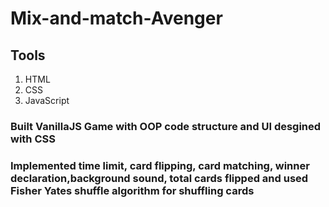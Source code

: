 # Mix-and-match-Avenger
## Tools
1. HTML 
2. CSS
3. JavaScript

### Built VanillaJS Game with OOP code structure and UI desgined with CSS
### Implemented time limit, card flipping, card matching, winner declaration,background sound, total cards flipped and used Fisher Yates shuffle algorithm for shuffling cards
